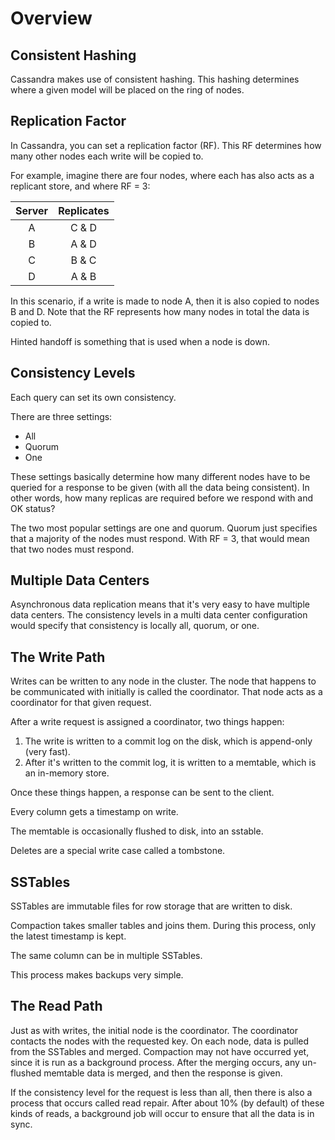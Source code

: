 # Overview

## Consistent Hashing

Cassandra makes use of consistent hashing.
This hashing determines where a given model will be placed on the ring of nodes.

## Replication Factor

In Cassandra, you can set a replication factor (RF).
This RF determines how many other nodes each write will be copied to.

For example, imagine there are four nodes, where each has also acts as a replicant store, and where RF = 3:

| Server | Replicates |
| :----: | :--------: |
| A      | C & D      |
| B      | A & D      |
| C      | B & C      |
| D      | A & B      |

In this scenario, if a write is made to node A, then it is also copied to nodes B and D.
Note that the RF represents how many nodes in total the data is copied to.

Hinted handoff is something that is used when a node is down.

## Consistency Levels

Each query can set its own consistency.

There are three settings:

* All
* Quorum
* One

These settings basically determine how many different nodes have to be queried for a response to be given (with all the data being consistent).
In other words, how many replicas are required before we respond with and OK status?

The two most popular settings are one and quorum.
Quorum just specifies that a majority of the nodes must respond.
With RF = 3, that would mean that two nodes must respond.

## Multiple Data Centers

Asynchronous data replication means that it's very easy to have multiple data centers.
The consistency levels in a multi data center configuration would specify that consistency is locally all, quorum, or one.

## The Write Path

Writes can be written to any node in the cluster.
The node that happens to be communicated with initially is called the coordinator.
That node acts as a coordinator for that given request.

After a write request is assigned a coordinator, two things happen:

1. The write is written to a commit log on the disk, which is append-only (very fast).
2. After it's written to the commit log, it is written to a memtable, which is an in-memory store.

Once these things happen, a response can be sent to the client.

Every column gets a timestamp on write.

The memtable is occasionally flushed to disk, into an sstable.

Deletes are a special write case called a tombstone.

## SSTables

SSTables are immutable files for row storage that are written to disk.

Compaction takes smaller tables and joins them.
During this process, only the latest timestamp is kept.

The same column can be in multiple SSTables.

This process makes backups very simple.

## The Read Path

Just as with writes, the initial node is the coordinator.
The coordinator contacts the nodes with the requested key.
On each node, data is pulled from the SSTables and merged.
Compaction may not have occurred yet, since it is run as a background process.
After the merging occurs, any un-flushed memtable data is merged, and then the response is given.

If the consistency level for the request is less than all, then there is also a process that occurs called read repair.
After about 10% (by default) of these kinds of reads, a background job will occur to ensure that all the data is in sync.
